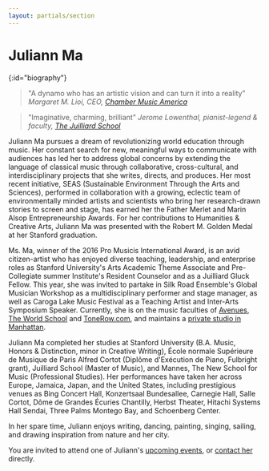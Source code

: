 ```yaml
---
layout: partials/section
---
```


# Juliann Ma
{:id="biography"}
<!-- The tag above is a navigation link, as expected by the nav bar. Configure the nav bar in _config.yml -->

> "A dynamo who has an artistic vision and can turn it into a reality"
> <cite>Margaret M. Lioi, CEO, <a href="http://www.chamber-music.org/">Chamber Music America</a></cite>

> "Imaginative, charming, brilliant"
><cite>Jerome Lowenthal, pianist-legend & faculty, <a href="http://www.juilliard.edu/">The Juilliard School</a></cite>

Juliann Ma pursues a dream of revolutionizing world education through music.
Her constant search for new, meaningful ways to communicate with audiences has led her to address global concerns by extending the language of classical music through collaborative, cross-cultural, and interdisciplinary projects that she writes, directs, and produces.
Her most recent initiative, SEAS (Sustainable Environment Through the Arts and Sciences), performed in collaboration with a growing, eclectic team of environmentally minded artists and scientists who bring her research-drawn stories to screen and stage, has earned her the Father Merlet and Marin Alsop Entrepreneurship Awards.
For her contributions to Humanities & Creative Arts, Juliann Ma was presented with the Robert M.
Golden Medal at her Stanford graduation.

Ms. Ma, winner of the 2016 Pro Musicis International Award, is an avid citizen-artist who has enjoyed diverse teaching, leadership, and enterprise roles as Stanford University's Arts Academic Theme Associate and Pre-Collegiate summer Institute's Resident Counselor and as a Juilliard Gluck Fellow.
This year, she was invited to partake in Silk Road Ensemble's Global Musician Workshop as a multidisciplinary performer and stage manager, as well as Caroga Lake Music Festival as a Teaching Artist and Inter-Arts Symposium Speaker.
Currently, she is on the music faculties of [Avenues, The World School][avenues] and [ToneRow.com][tonerow], and maintains a [private studio in Manhattan][lessons].

Juliann Ma completed her studies at Stanford University (B.A. Music, Honors & Distinction, minor in Creative Writing), École normale Supérieure de Musique de Paris Alfred Cortot (Diplôme d'Exécution de Piano, Fulbright grant), Juilliard School (Master of Music), and Mannes, The New School for Music (Professional Studies).
Her performances have taken her across Europe, Jamaica, Japan, and the United States, including prestigious venues as Bing Concert Hall, Konzertsaal Bundesallee, Carnegie Hall, Salle Cortot, Dôme de Grandes Écuries Chantilly, Herbst Theater, Hitachi Systems Hall Sendai, Three Palms Montego Bay, and Schoenberg Center.

In her spare time, Juliann enjoys writing, dancing, painting, singing, sailing, and drawing inspiration from nature and her city.

You are invited to attend one of Juliann's [upcoming events](#concerts), or [contact her](#contact) directly.


[avenues]: https://www.avenues.org
[tonerow]: https://www.tonerow.com
[lessons]: /lessons
